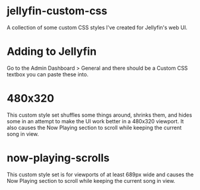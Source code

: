 # jellyfin-custom-css
A collection of some custom CSS styles I've created for Jellyfin's web UI. 

# Adding to Jellyfin
Go to the Admin Dashboard > General and there should be a Custom CSS textbox you can paste these into.

# 480x320
This custom style set shuffles some things around, shrinks them, and hides some in an attempt to make the UI work better in a 480x320 viewport. It also causes the Now Playing section to scroll while keeping the current song in view.

# now-playing-scrolls
This custom style set is for viewports of at least 689px wide and causes the Now Playing section to scroll while keeping the current song in view.
